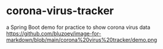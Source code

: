 # corona-virus-tracker
a Spring Boot demo for practice to show corona virus data
https://github.com/bluzoey/image-for-markdown/blob/main/corona%20virus%20tracker/demo.png
